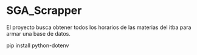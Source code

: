 # SGA_Scrapper
El proyecto busca obtener todos los horarios de las materias del itba para armar una base de datos.

pip install python-dotenv